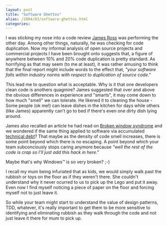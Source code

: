 ```yaml
---
layout: post
title: "Software Ghettos"
alias: /2004/03/software-ghettos.html
categories:
---
```

I was sticking my nose into a code review [James Ross](http://www.redhillconsulting.com.au/blogs/james) was performing the other day. Among other things, naturally, he was checking for code duplication. Now my informal analysis of open source projects and commercial projects I have been brought onto suggests that, a figure of anywhere between 10% and 20% code duplication is pretty standard. As horrifying as that may seem (to me at least), it was rather amusing to think that the final report might include words to the effect that, _"your software falls within industry norms with respect to duplication of source code."_

This lead me to question what is acceptable. Why is it that one developers clean code is anothers quagmire? James suggested that over and above the obvious differences in experience and "smarts", it may come down to how much "smell" we can tolerate. He likened it to cleaning the house - Some people (ok me!) can leave dishes in the kitchen for days while others (like James) apparently can't go to bed if there's even one dirty dish lying around.

James also recalled an article he had read on [Broken window syndrome](http://www.sjvgreens.org/broken.shtml) and we wondered if the same thing applied to software via accumulated [technical debt](http://www.martinfowler.com/bliki/TechnicalDebt.html)? That maybe as the density of code smell increases, there is some point beyond which there is no escaping. A point beyond which your team subconciously stops caring anymore because _"well the rest of the code is crap so I'll just add this hack in here."_

Maybe that's why Windows&trade; is so very broken? ;-)

I recall my mum being infuriated that as kids, we would simply walk past the rubbish or toys on the floor as if they weren't there. She couldn't understand why it never ocurred to us to pick up the Lego and put it away. Even now I find myself noticing a piece of paper on the floor and forcing myself not to just leave it.

So while your team might start to understand the value of design patterns, TDD, whatever, it's really important to get them to be more sensitive to identifying and eliminating rubbish as they walk through the code and not just leave it there for mum to pick up.
